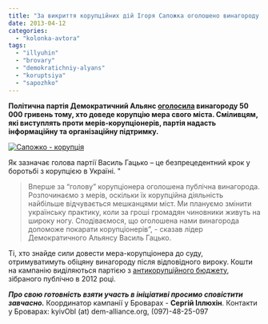 ```yaml
---
title: "За викриття корупційних дій Ігоря Сапожка оголошено винагороду в 50 тисяч"
date: 2013-04-12
categories: 
  - "kolonka-avtora"
tags: 
  - "illyuhin"
  - "brovary"
  - "demokratichniy-alyans"
  - "koruptsiya"
  - "sapozhko"
---
```


**Політична партія Демократичний Альянс [оголосила](http://dem-alliance.org/news/demaljans-ogolosiv-vinagorodu-v-50-tisjach-za-mera-korupcionera.html) винагороду 50 000 гривень тому, хто доведе корупцію мера свого міста. Сміливцям, які виступлять проти мерів-корупціонерів, партія надасть інформаційну та організаційну підтримку.**

[![Сапожко - корупція](https://mpz.brovary.org/wp-content/uploads/2013/04/image.jpeg)](https://mpz.brovary.org/wp-content/uploads/2013/04/image.jpeg)

Як зазначає голова партії Василь Гацько – це безпрецедентний крок у боротьбі з корупцією в Україні. "

> Вперше за “голову” корупціонера оголошена публічна винагорода. Розпочинаємо з мерів, оскільки їх корупційна діяльність найбільше відчувається мешканцями міст. Ми плануємо змінити українську практику, коли за гроші громадян чиновники живуть на широку ногу. Сподіваємося, що оголошена нами винагорода допоможе покарати корупціонерів”, - сказав лідер Демократичного Альянсу Василь Гацько.

Ті, хто знайде сили довести мера-корупціонера до суду, отримуватимуть обіцяну винагороду після відповідного вироку. Кошти на кампанію виділяються партією з [антикорупційного бюджету](http://www.dem-alliance.org/news/demokratichnii-aljans-nadav-dostup-do-bankivskih-rahunkiv.html), зібраного публічно в 2012 році.

_**Про свою готовність взяти участь в ініціативі просимо сповістити завчасно.**_ Координатор кампанії у Броварах - **Сергій Іллюхін**. Контакти у Броварах: kyivObl (at) dem-alliance.org, (097)-48-25-097
